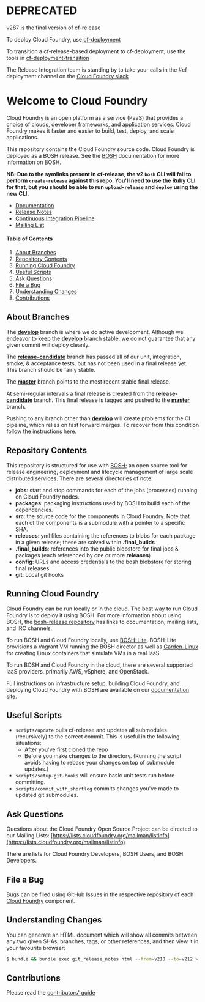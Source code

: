 # DEPRECATED

v287 is the final version of cf-release

To deploy Cloud Foundry, use [cf-deployment](https://github.com/cloudfoundry/cf-deployment)

To transition a cf-release-based deployment to cf-deployment,
use the tools in [cf-deployment-transition](https://github.com/cloudfoundry/cf-deployment-transition)

The Release Integration team is standing by
to take your calls
in the #cf-deployment channel
on the [Cloud Foundry slack](https://cloudfoundry.slack.com/)

# Welcome to Cloud Foundry

Cloud Foundry is an open platform as a service (PaaS) that provides a choice of clouds, developer frameworks, and application services. Cloud Foundry makes it faster and easier to build, test, deploy, and scale applications.

This repository contains the Cloud Foundry source code. Cloud Foundry is deployed as a BOSH release.  See the [BOSH](http://bosh.io/) documentation for more information on BOSH.

**NB: Due to the symlinks present in cf-release, the v2 `bosh` CLI will fail to perform `create-release` against this repo.
You'll need to use the Ruby CLI for that, but you should be able to run `upload-release` and `deploy` using the new CLI.**

* [Documentation](http://docs.cloudfoundry.org/)
* [Release Notes](https://github.com/cloudfoundry/cf-release/releases)
* [Continuous Integration Pipeline](https://release-integration.ci.cf-app.com/teams/main/pipelines/cf-release)
* [Mailing List](https://lists.cloudfoundry.org/archives/list/cf-dev@lists.cloudfoundry.org/)

#### Table of Contents
1. [About Branches](#about-branches)
1. [Repository Contents](#repository-contents)
1. [Running Cloud Foundry](#running-cloud-foundry)
1. [Useful Scripts](#useful-scripts)
1. [Ask Questions](#ask-questions)
1. [File a Bug](#file-a-bug)
1. [Understanding Changes](#understanding-changes)
1. [Contributions](#contributions)

## About Branches

The [**develop**](https://github.com/cloudfoundry/cf-release/tree/develop) branch is where we do active development. Although we endeavor to keep the [**develop**](https://github.com/cloudfoundry/cf-release/tree/develop) branch stable, we do not guarantee that any given commit will deploy cleanly.

The [**release-candidate**](https://github.com/cloudfoundry/cf-release/tree/release-candidate) branch has passed all of our unit, integration, smoke, & acceptance tests, but has not been used in a final release yet. This branch should be fairly stable.

The [**master**](https://github.com/cloudfoundry/cf-release/tree/master) branch points to the most recent stable final release.

At semi-regular intervals a final release is created from the [**release-candidate**](https://github.com/cloudfoundry/cf-release/tree/release-candidate) branch. This final release is tagged and pushed to the [**master**](https://github.com/cloudfoundry/cf-release/tree/master) branch.

Pushing to any branch other than [**develop**](https://github.com/cloudfoundry/cf-release/tree/develop) will create problems for the CI pipeline, which relies on fast forward merges. To recover from this condition follow the instructions [here](docs/fix_commit_to_master.md).

## Repository Contents

This repository is structured for use with [BOSH](http://github.com/cloudfoundry/bosh); an open source tool for release engineering, deployment and lifecycle management of large scale distributed services. There are several directories of note:

- **jobs**: start and stop commands for each of the jobs (processes) running on Cloud Foundry nodes.
- **packages**: packaging instructions used by BOSH to build each of the dependencies.
- **src**: the source code for the components in Cloud Foundry. Note that each of the components is a submodule with a pointer to a specific SHA.
- **releases**: yml files containing the references to blobs for each package in a given release; these are solved within **.final_builds**
- **.final_builds**: references into the public blobstore for final jobs & packages (each referenced by one or more **releases**)
- **config**: URLs and access credentials to the bosh blobstore for storing final releases
- **git**: Local git hooks

## Running Cloud Foundry

Cloud Foundry can be run locally or in the cloud.  The best way to run Cloud Foundry is to deploy it using BOSH.  For more information about using BOSH, the [bosh-release repository](https://github.com/cloudfoundry/bosh) has links to documentation, mailing lists, and IRC channels.

To run BOSH and Cloud Foundry locally, use [BOSH-Lite](https://github.com/cloudfoundry/bosh-lite).  BOSH-Lite provisions a Vagrant VM running the BOSH director as well as [Garden-Linux](https://github.com/cloudfoundry-incubator/garden-linux) for creating Linux containers that simulate VMs in a real IaaS.

To run BOSH and Cloud Foundry in the cloud, there are several supported IaaS providers, primarily AWS, vSphere, and OpenStack.

Full instructions on infrastructure setup, building Cloud Foundry, and deploying Cloud Foundry with BOSH are available on our [documentation site](http://docs.cloudfoundry.org/deploying/).

## Useful Scripts

* `scripts/update` pulls cf-release and updates all submodules (recursively) to the correct commit.
This is useful in the following situations:
  * After you've first cloned the repo
  * Before you make changes to the directory. (Running the script avoids having to rebase your changes on top of submodule updates.)
* `scripts/setup-git-hooks` will ensure basic unit tests run before committing.
* `scripts/commit_with_shortlog` commits changes you've made to updated git submodules.

## Ask Questions

Questions about the Cloud Foundry Open Source Project can be directed to our Mailing Lists: 
[https://lists.cloudfoundry.org/mailman/listinfo](https://lists.cloudfoundry.org/mailman/listinfo)

There are lists for Cloud Foundry Developers, BOSH Users, and BOSH Developers.

## File a Bug

Bugs can be filed using GitHub Issues in the respective repository of each [Cloud Foundry](http://github.com/cloudfoundry) component.

## Understanding Changes

You can generate an HTML document which will show all commits between any two given SHAs, branches, tags, or other references, and then view it in your favourite browser:

```sh
$ bundle && bundle exec git_release_notes html --from=v210 --to=v212 > /tmp/changes.html && open /tmp/changes.html
```

## Contributions

Please read the [contributors' guide](https://github.com/cloudfoundry/cf-release/blob/master/CONTRIBUTING.md) 

